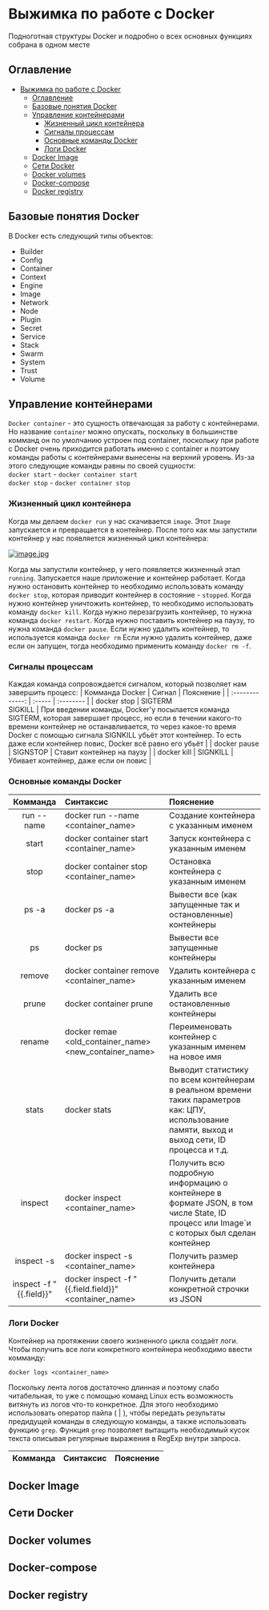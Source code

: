 # Выжимка по работе с Docker

Подноготная структуры Docker и подробно о всех основных функциях собрана в одном месте

## Оглавление
- [Выжимка по работе с Docker](#выжимка-по-работе-с-docker)
  - [Оглавление](#оглавление)
  - [Базовые понятия Docker](#базовые-понятия-docker)
  - [Управление контейнерами](#управление-контейнерами)
    - [Жизненный цикл контейнера](#жизненный-цикл-контейнера)
    - [Сигналы процессам](#сигналы-процессам)
    - [Основные команды Docker](#основные-команды-docker)
    - [Логи Docker](#логи-docker)
  - [Docker Image](#docker-image)
  - [Сети Docker](#сети-docker)
  - [Docker volumes](#docker-volumes)
  - [Docker-compose](#docker-compose)
  - [Docker registry](#docker-registry)

## Базовые понятия Docker

В Docker есть следующий типы объектов:
  - Builder
  - Config
  - Container
  - Context
  - Engine
  - Image
  - Network
  - Node
  - Plugin
  - Secret
  - Service
  - Stack
  - Swarm
  - System
  - Trust
  - Volume

## Управление контейнерами

`Docker container` - это сущность отвечающая за работу с контейнерами.  <br/>
Но название `container` можно опускать, поскольку в большинстве комманд он по умолчанию устроен под container, поскольку при работе с Docker очень приходится работать именно с container и поэтому команды работы с контейнерами вынесены на верхний уровень. Из-за этого следующие команды равны по своей сущности:  <br/>
`docker start` - `docker container start` <br/>
`docker stop` - `docker container stop`

### Жизненный цикл контейнера

Когда мы делаем `docker run` у нас скачивается `image`. Этот `Image` запускается и превращается в контейнер. После того как мы запустили контейнер у нас появляется жизненный цикл контейнера:

[![image.jpg](https://i.postimg.cc/vBhnvg6m/image.jpg)](https://postimg.cc/47Knf3PC)

Когда мы запустили контейнер, у него появляется жизненный этап `running`. Запускается наше приложение и контейнер работает.
Когда нужно остановить контейнер то необходимо использовать команду `docker stop`, которая приводит контейнер в состояние - `stopped`. 
Когда нужно контейнер уничтожить контейнер, то необходимо использовать команду `docker kill`. 
Когда нужно перезагрузить контейнер, то нужна команда `docker restart`. 
Когда нужно поставить контейнер на паузу, то нужна команда `docker pause`.
Если нужно удалить контейнер, то используется команда `docker rm` 
Если нужно удалить контейнер, даже если он запущен, тогда необходимо применить команду `docker rm -f`.

### Сигналы процессам

Каждая команда сопровождается сигналом, который позволяет нам завершить процесс:
| Комманда Docker | Сигнал | Пояснение |
| :-------------: | :----- | :-------- |
| docker stop | SIGTERM <br/> SIGKILL | При введении команды, Docker'у посылается команда SIGTERM, которая завершает процесс, но если в течении какого-то времени контейнер не останавливается, то через какое-то время Docker с помощью сигнала SIGNKILL убьёт этот контейнер. То есть даже если контейнер повис, Docker всё равно его убьёт |
| docker pause | SIGNSTOP | Ставит контейнер на паузу |
| docker kill | SIGNKILL | Убивает контейнер, даже если он повис |

### Основные команды Docker

| Комманда | Синтаксис | Пояснение |
| :------: | :-------- | :-------- |
| run --name | docker run --name <container_name> | Создание контейнера с указанным именем | 
| start | docker container start <container_name> | Запуск контейнера с указанным именем | 
| stop | docker container stop <container_name> | Остановка контейнера с указанным именем | 
| ps -a | docker ps -a | Вывести все (как запущенные так и остановленные) контейнеры | 
| ps  | docker ps | Вывести все запущенные контейнеры | 
| remove | docker container remove <container_name> | Удалить контейнера с указанным именем | 
| prune | docker container prune | Удалить все остановленные контейнеры | 
| rename | docker remae <old_container_name> <new_container_name> | Переименовать контейнер с указанным именем на новое имя |
| stats | docker stats | Выводит статистику по всем контейнерам в реальном времени таких параметров как: ЦПУ, использование памяти, выход и выход сети, ID процесса и т.д. |
| inspect | docker inspect <container_name> | Получить всю подробную информацию о контейнере в формате JSON, в том числе State, ID процесс или Image`и с которых был сделан контейнер |
| inspect -s | docker inspect -s <container_name> | Получить размер контейнера |
| inspect -f "{{.field}}" | docker inspect -f "{{.field.field}}" <container_name> | Получить детали конкретной строчки из JSON |

### Логи Docker

Контейнер на протяжении своего жизненного цикла создаёт логи. Чтобы получить все логи конкретного контейнера необходимо ввести комманду:
```
docker logs <container_name>
```

Поскольку лента логов достаточно длинная и поэтому слабо читабельная, то уже с помощью команд Linux есть возможность витянуть из логов что-то конкретное. 
Для этого необходимо использовать оператор пайпа ( | ), чтобы передать результаты предидущей команды в следующую команды, а также использовать функцию `grep`. Функция `grep` позволяет вытащить необходимый кусок текста описывая регулярные выражения в RegExp внутри запроса. 

| Комманда | Синтаксис | Пояснение |
| :------: | :-------- | :-------- |

## Docker Image

## Сети Docker

## Docker volumes

## Docker-compose

## Docker registry



